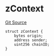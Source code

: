 # zContext
[Git Source](https://github.com/zeta-chain/protocol-contracts/blob/c36a179b97a1de4e07d52f443c0ba9860e83aa72/contracts/zevm/interfaces/UniversalContract.sol)


```solidity
struct zContext {
    bytes origin;
    address sender;
    uint256 chainID;
}
```


